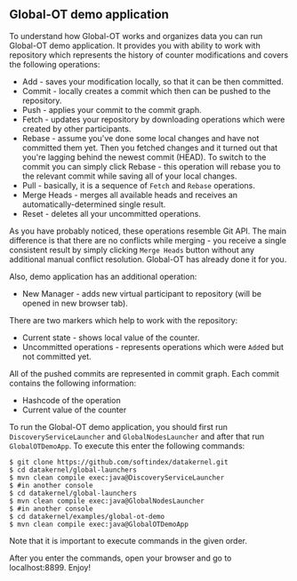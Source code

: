 ## Global-OT demo application
To understand how Global-OT works and organizes data you can run Global-OT demo application. It provides you with ability 
to work with repository which represents the history of counter modifications and covers the following operations:
* Add - saves your modification locally, so that it can be then committed.
* Commit - locally creates a commit which then can be pushed to the repository.
* Push - applies your commit to the commit graph.
* Fetch - updates your repository by downloading operations which were created by other participants.
* Rebase - assume you've done some local changes and have not committed them yet. Then you fetched changes and it 
turned out that you're lagging behind the newest commit (HEAD). To switch to the commit you can simply click Rebase - this
operation will rebase you to the relevant commit while saving all of your local changes.
* Pull - basically, it is a sequence of `Fetch` and `Rebase` operations.
* Merge Heads - merges all available heads and receives an automatically-determined single result.
* Reset - deletes all your uncommitted operations.

As you have probably noticed, these operations resemble Git API. The main difference is that there are no conflicts while 
merging - you receive a single consistent result by simply clicking `Merge Heads` button without any additional manual 
conflict resolution. Global-OT has already done it for you.

Also, demo application has an additional operation:
* New Manager - adds new virtual participant to repository (will be opened in new browser tab).

There are two markers which help to work with the repository:
* Current state - shows local value of the counter. 
* Uncommitted operations - represents operations which were `Add`ed but not committed yet.

All of the pushed commits are represented in commit graph. Each commit contains the following information:
* Hashcode of the operation
* Current value of the counter

To run the Global-OT demo application, you should first run `DiscoveryServiceLauncher` and `GlobalNodesLauncher` and 
after that run `GlobalOTDemoApp`. To execute this enter the following commands:
```
$ git clone https://github.com/softindex/datakernel.git
$ cd datakernel/global-launchers
$ mvn clean compile exec:java@DiscoveryServiceLauncher
$ #in another console
$ cd datakernel/global-launchers
$ mvn clean compile exec:java@GlobalNodesLauncher
$ #in another console
$ cd datakernel/examples/global-ot-demo
$ mvn clean compile exec:java@GlobalOTDemoApp
```
Note that it is important to execute commands in the given order.

After you enter the commands, open your browser and go to localhost:8899. Enjoy!